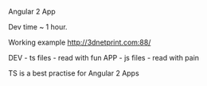 Angular 2 App

Dev time ~ 1 hour. 

Working example http://3dnetprint.com:88/

DEV - ts files - read with fun
APP - js files - read with pain

TS is a best practise for Angular 2 Apps
